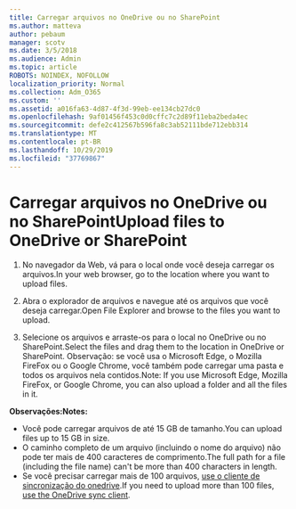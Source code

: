 ```yaml
---
title: Carregar arquivos no OneDrive ou no SharePoint
ms.author: matteva
author: pebaum
manager: scotv
ms.date: 3/5/2018
ms.audience: Admin
ms.topic: article
ROBOTS: NOINDEX, NOFOLLOW
localization_priority: Normal
ms.collection: Adm_O365
ms.custom: ''
ms.assetid: a016fa63-4d87-4f3d-99eb-ee134cb27dc0
ms.openlocfilehash: 9af01456f453c0d0cffc7c2d89f11eba2beda4ec
ms.sourcegitcommit: defe2c412567b596fa8c3ab52111bde712ebb314
ms.translationtype: MT
ms.contentlocale: pt-BR
ms.lasthandoff: 10/29/2019
ms.locfileid: "37769867"
---
```

# <a name="upload-files-to-onedrive-or-sharepoint"></a><span data-ttu-id="789b3-102">Carregar arquivos no OneDrive ou no SharePoint</span><span class="sxs-lookup"><span data-stu-id="789b3-102">Upload files to OneDrive or SharePoint</span></span>

1. <span data-ttu-id="789b3-103">No navegador da Web, vá para o local onde você deseja carregar os arquivos.</span><span class="sxs-lookup"><span data-stu-id="789b3-103">In your web browser, go to the location where you want to upload files.</span></span>
    
2. <span data-ttu-id="789b3-104">Abra o explorador de arquivos e navegue até os arquivos que você deseja carregar.</span><span class="sxs-lookup"><span data-stu-id="789b3-104">Open File Explorer and browse to the files you want to upload.</span></span>
    
3. <span data-ttu-id="789b3-105">Selecione os arquivos e arraste-os para o local no OneDrive ou no SharePoint.</span><span class="sxs-lookup"><span data-stu-id="789b3-105">Select the files and drag them to the location in OneDrive or SharePoint.</span></span> <span data-ttu-id="789b3-106">Observação: se você usa o Microsoft Edge, o Mozilla FireFox ou o Google Chrome, você também pode carregar uma pasta e todos os arquivos nela contidos.</span><span class="sxs-lookup"><span data-stu-id="789b3-106">Note: If you use Microsoft Edge, Mozilla FireFox, or Google Chrome, you can also upload a folder and all the files in it.</span></span>
    
<span data-ttu-id="789b3-107">**Observações:**</span><span class="sxs-lookup"><span data-stu-id="789b3-107">**Notes:**</span></span>
- <span data-ttu-id="789b3-108">Você pode carregar arquivos de até 15 GB de tamanho.</span><span class="sxs-lookup"><span data-stu-id="789b3-108">You can upload files up to 15 GB in size.</span></span> 
- <span data-ttu-id="789b3-109">O caminho completo de um arquivo (incluindo o nome do arquivo) não pode ter mais de 400 caracteres de comprimento.</span><span class="sxs-lookup"><span data-stu-id="789b3-109">The full path for a file (including the file name) can't be more than 400 characters in length.</span></span> 
- <span data-ttu-id="789b3-110">Se você precisar carregar mais de 100 arquivos, [use o cliente de sincronização do onedrive](https://go.microsoft.com/fwlink/?linkid=866427).</span><span class="sxs-lookup"><span data-stu-id="789b3-110">If you need to upload more than 100 files, [use the OneDrive sync client](https://go.microsoft.com/fwlink/?linkid=866427).</span></span> 
  

